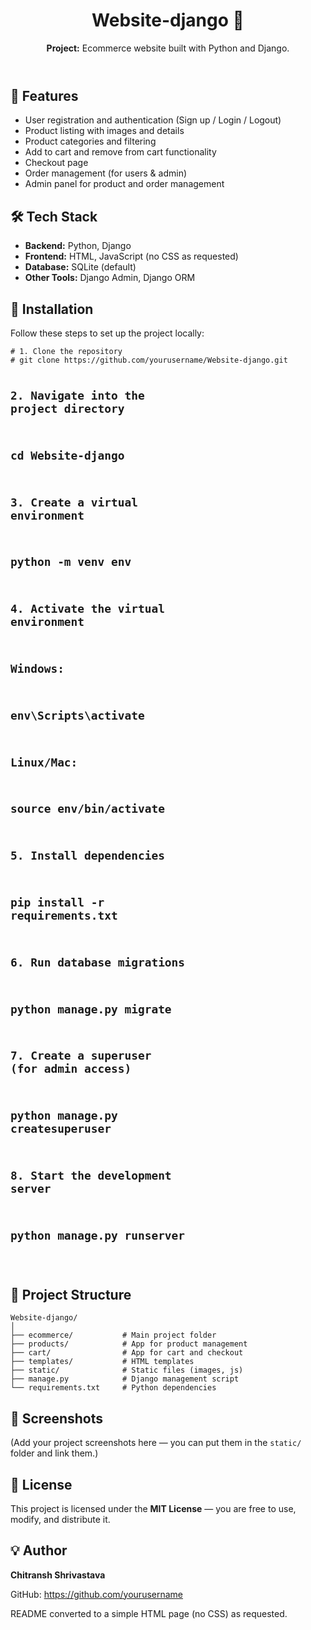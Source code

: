 <!doctype html>
<html lang="en">
<head>
  <meta charset="utf-8">
  <meta name="viewport" content="width=device-width, initial-scale=1">
  <title>Website-django — README</title>
</head>
<body>
  <header>
    <h1>Website-django 🛒</h1>
    <p><strong>Project:</strong> Ecommerce website built with Python and Django.</p>
  </header>

  <section>
    <h2>📌 Features</h2>
    <ul>
      <li>User registration and authentication (Sign up / Login / Logout)</li>
      <li>Product listing with images and details</li>
      <li>Product categories and filtering</li>
      <li>Add to cart and remove from cart functionality</li>
      <li>Checkout page</li>
      <li>Order management (for users &amp; admin)</li>
      <li>Admin panel for product and order management</li>
    </ul>
  </section>

  <section>
    <h2>🛠 Tech Stack</h2>
    <ul>
      <li><strong>Backend:</strong> Python, Django</li>
      <li><strong>Frontend:</strong> HTML, JavaScript (no CSS as requested)</li>
      <li><strong>Database:</strong> SQLite (default)</li>
      <li><strong>Other Tools:</strong> Django Admin, Django ORM</li>
    </ul>
  </section>

  <section>
    <h2>🚀 Installation</h2>
    <p>Follow these steps to set up the project locally:</p>
    <pre><code># 1. Clone the repository
# git clone https://github.com/yourusername/Website-django.git

# 2. Navigate into the project directory
# cd Website-django

# 3. Create a virtual environment
# python -m venv env

# 4. Activate the virtual environment
# Windows:
# env\Scripts\activate
# Linux/Mac:
# source env/bin/activate

# 5. Install dependencies
# pip install -r requirements.txt

# 6. Run database migrations
# python manage.py migrate

# 7. Create a superuser (for admin access)
# python manage.py createsuperuser

# 8. Start the development server
# python manage.py runserver
</code></pre>
  </section>

  <section>
    <h2>📂 Project Structure</h2>
    <pre><code>Website-django/
│
├── ecommerce/           # Main project folder
├── products/            # App for product management
├── cart/                # App for cart and checkout
├── templates/           # HTML templates
├── static/              # Static files (images, js)
├── manage.py            # Django management script
└── requirements.txt     # Python dependencies
</code></pre>
  </section>

  <section>
    <h2>📸 Screenshots</h2>
    <p>(Add your project screenshots here — you can put them in the <code>static/</code> folder and link them.)</p>
  </section>

  <section>
    <h2>📜 License</h2>
    <p>This project is licensed under the <strong>MIT License</strong> — you are free to use, modify, and distribute it.</p>
  </section>

  <section>
    <h2>💡 Author</h2>
    <p><strong>Chitransh Shrivastava</strong></p>
    <p>GitHub: <a href="https://github.com/yourusername">https://github.com/yourusername</a></p>
  </section>

  <footer>
    <p>README converted to a simple HTML page (no CSS) as requested.</p>
  </footer>
</body>
</html>
